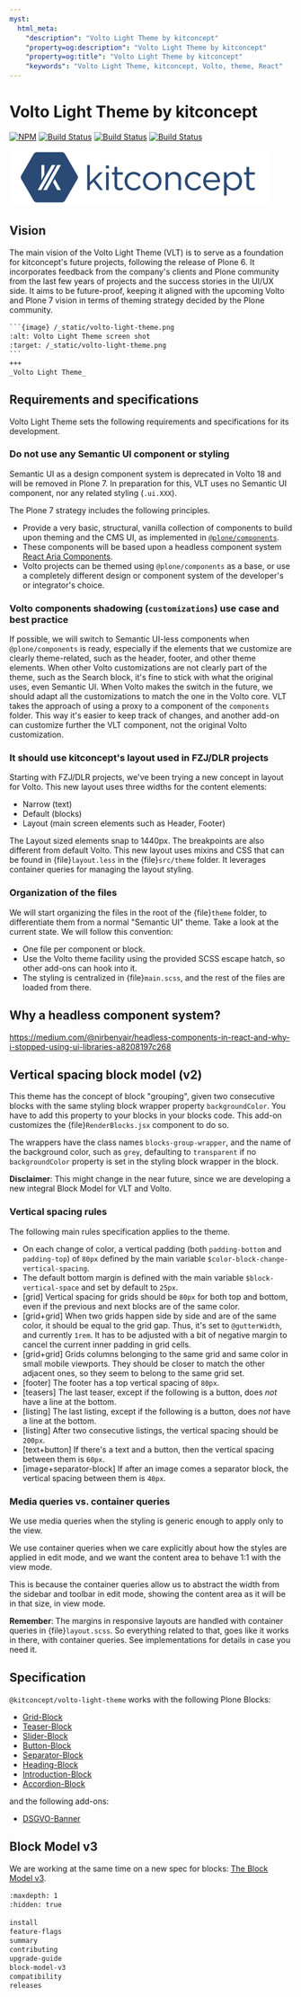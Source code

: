 ```yaml
---
myst:
  html_meta:
    "description": "Volto Light Theme by kitconcept"
    "property=og:description": "Volto Light Theme by kitconcept"
    "property=og:title": "Volto Light Theme by kitconcept"
    "keywords": "Volto Light Theme, kitconcept, Volto, theme, React"
---
```


# Volto Light Theme by kitconcept

[![NPM](https://img.shields.io/npm/v/@kitconcept/volto-light-theme.svg)](https://www.npmjs.com/package/@kitconcept/volto-light-theme)
[![Build Status](https://github.com/kitconcept/volto-light-theme/actions/workflows/code.yml/badge.svg)](https://github.com/kitconcept/volto-light-theme/actions)
[![Build Status](https://github.com/kitconcept/volto-light-theme/actions/workflows/unit.yml/badge.svg)](https://github.com/kitconcept/volto-light-theme/actions)
[![Build Status](https://github.com/kitconcept/volto-light-theme/actions/workflows/acceptance.yml/badge.svg)](https://github.com/kitconcept/volto-light-theme/actions)

![kitconcept GmbH](https://raw.githubusercontent.com/kitconcept/volto-blocks/master/kitconcept.png)

## Vision

The main vision of the Volto Light Theme (VLT) is to serve as a foundation for kitconcept's future projects, following the release of Plone 6.
It incorporates feedback from the company's clients and Plone community from the last few years of projects and the success stories in the UI/UX side.
It aims to be future-proof, keeping it aligned with the upcoming Volto and Plone 7 vision in terms of theming strategy decided by the Plone community.

````{card}
```{image} /_static/volto-light-theme.png
:alt: Volto Light Theme screen shot
:target: /_static/volto-light-theme.png
```
+++
_Volto Light Theme_
````


## Requirements and specifications

Volto Light Theme sets the following requirements and specifications for its development.


### Do not use any Semantic UI component or styling

Semantic UI as a design component system is deprecated in Volto 18 and will be removed in Plone 7.
In preparation for this, VLT uses no Semantic UI component, nor any related styling (`.ui.XXX`).

The Plone 7 strategy includes the following principles.

-   Provide a very basic, structural, vanilla collection of components to build upon theming and the CMS UI, as implemented in [`@plone/components`](https://github.com/plone/volto/tree/main/packages/components).
-   These components will be based upon a headless component system [React Aria Components](https://react-spectrum.adobe.com/react-aria/components.html).
-   Volto projects can be themed using `@plone/components` as a base, or use a completely different design or component system of the developer's or integrator's choice.


### Volto components shadowing (`customizations`) use case and best practice

If possible, we will switch to Semantic UI-less components when `@plone/components` is ready, especially if the elements that we customize are clearly theme-related, such as the header, footer, and other theme elements.
When other Volto customizations are not clearly part of the theme, such as the Search block, it's fine to stick with what the original uses, even Semantic UI.
When Volto makes the switch in the future, we should adapt all the customizations to match the one in the Volto core.
VLT takes the approach of using a proxy to a component of the `components` folder.
This way it's easier to keep track of changes, and another add-on can customize further the VLT component, not the original Volto customization.


### It should use kitconcept's layout used in FZJ/DLR projects

Starting with FZJ/DLR projects, we've been trying a new concept in layout for Volto.
This new layout uses three widths for the content elements:

-   Narrow (text)
-   Default (blocks)
-   Layout (main screen elements such as Header, Footer)

The Layout sized elements snap to 1440px.
The breakpoints are also different from default Volto.
This new layout uses mixins and CSS that can be found in {file}`layout.less` in the {file}`src/theme` folder.
It leverages container queries for managing the layout styling.


### Organization of the files

We will start organizing the files in the root of the {file}`theme` folder, to differentiate them from a normal "Semantic UI" theme.
Take a look at the current state.
We will follow this convention:

-   One file per component or block.
-   Use the Volto theme facility using the provided SCSS escape hatch, so other add-ons can hook into it.
-   The styling is centralized in {file}`main.scss`, and the rest of the files are loaded from there.


## Why a headless component system?

https://medium.com/@nirbenyair/headless-components-in-react-and-why-i-stopped-using-ui-libraries-a8208197c268


## Vertical spacing block model (v2)

This theme has the concept of block "grouping", given two consecutive blocks with the same styling block wrapper property `backgroundColor`.
You have to add this property to your blocks in your blocks code.
This add-on customizes the {file}`RenderBlocks.jsx` component to do so.

The wrappers have the class names `blocks-group-wrapper`, and the name of the background color, such as `grey`, defaulting to `transparent` if no `backgroundColor` property is set in the styling block wrapper in the block.

**Disclaimer**: This might change in the near future, since we are developing a new integral Block Model for VLT and Volto.


### Vertical spacing rules

The following main rules specification applies to the theme.

-   On each change of color, a vertical padding (both `padding-bottom` and `padding-top`) of `80px` defined by the main variable `$color-block-change-vertical-spacing`.
-   The default bottom margin is defined with the main variable `$block-vertical-space` and set by default to `25px`.
-   [grid] Vertical spacing for grids should be `80px` for both top and bottom, even if the previous and next blocks are of the same color.
-   [grid+grid] When two grids happen side by side and are of the same color, it should be equal to the grid gap.
    Thus, it's set to `@gutterWidth`, and currently `1rem`.
    It has to be adjusted with a bit of negative margin to cancel the current inner padding in grid cells.
-   [grid+grid] Grids columns belonging to the same grid and same color in small mobile viewports.
    They should be closer to match the other adjacent ones, so they seem to belong to the same grid set.
-   [footer] The footer has a top vertical spacing of `80px`.
-   [teasers] The last teaser, except if the following is a button, does _not_ have a line at the bottom.
-   [listing] The last listing, except if the following is a button, does _not_ have a line at the bottom.
-   [listing] After two consecutive listings, the vertical spacing should be `200px`.
-   [text+button] If there's a text and a button, then the vertical spacing between them is `60px`.
-   [image+separator-block] If after an image comes a separator block, the vertical spacing between them is `40px`.


### Media queries vs. container queries

We use media queries when the styling is generic enough to apply only to the view.

We use container queries when we care explicitly about how the styles are applied in edit mode, and we want the content area to behave 1:1 with the view mode.

This is because the container queries allow us to abstract the width from the sidebar and toolbar in edit mode, showing the content area as it will be in that size, in view mode.

**Remember**: The margins in responsive layouts are handled with container queries in {file}`layout.scss`.
So everything related to that, goes like it works in there, with container queries.
See implementations for details in case you need it.


## Specification

`@kitconcept/volto-light-theme` works with the following Plone Blocks:

-   [Grid-Block](https://www.npmjs.com/package/@kitconcept/volto-blocks-grid)
-   [Teaser-Block](https://www.npmjs.com/package/@kitconcept/volto-blocks-grid)
-   [Slider-Block](https://www.npmjs.com/package/@kitconcept/volto-slider-block)
-   [Button-Block](https://www.npmjs.com/package/@kitconcept/volto-button-block)
-   [Separator-Block](https://www.npmjs.com/package/@kitconcept/volto-separator-block)
-   [Heading-Block](https://www.npmjs.com/package/@kitconcept/volto-heading-block)
-   [Introduction-Block](https://www.npmjs.com/package/@kitconcept/volto-introduction-block)
-   [Accordion-Block](https://www.npmjs.com/package/@eeacms/volto-accordion-block)

and the following add-ons:

-   [DSGVO-Banner](https://www.npmjs.com/package/@kitconcept/volto-dsgvo-banner)


## Block Model v3

We are working at the same time on a new spec for blocks: [The Block Model v3](./block-model-v3.md).


```{toctree}
:maxdepth: 1
:hidden: true

install
feature-flags
summary
contributing
upgrade-guide
block-model-v3
compatibility
releases
```
